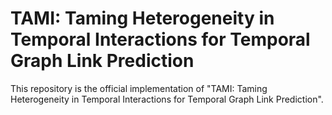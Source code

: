 # TAMI: Taming Heterogeneity in Temporal Interactions for Temporal Graph Link Prediction

This repository is the official implementation of "TAMI: Taming Heterogeneity in Temporal Interactions for Temporal Graph Link Prediction".
